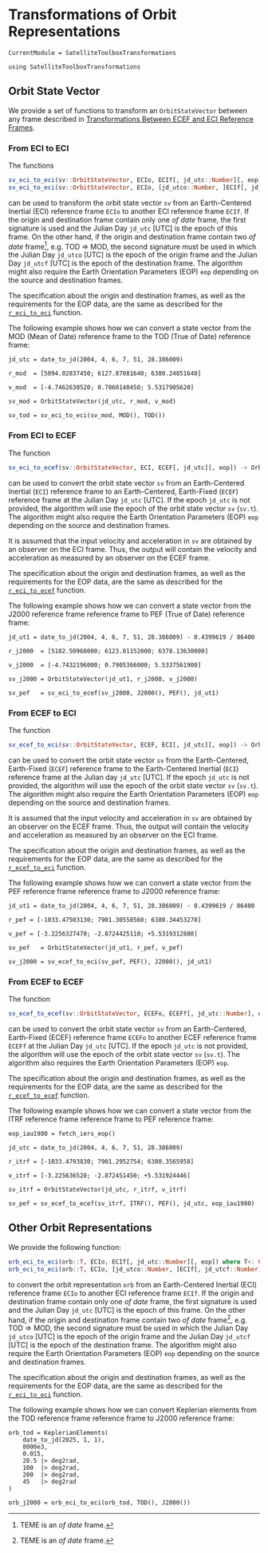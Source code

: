 # Transformations of Orbit Representations

```@meta
CurrentModule = SatelliteToolboxTransformations
```

```@setup transformation_orbit
using SatelliteToolboxTransformations
```

## Orbit State Vector

We provide a set of functions to transform an `OrbitStateVector` between any frame described
in [Transformations Between ECEF and ECI Reference Frames](@ref).

### From ECI to ECI

The functions

```julia
sv_eci_to_eci(sv::OrbitStateVector, ECIo, ECIf[, jd_utc::Number][, eop]) -> OrbitStateVector
sv_eci_to_eci(sv::OrbitStateVector, ECIo, [jd_utco::Number, ]ECIf[, jd_utcf::Number][, eop]) -> OrbitStateVector
```

can be used to transform the orbit state vector `sv` from an Earth-Centered Inertial (ECI)
reference frame `ECIo` to another ECI reference frame `ECIf`. If the origin and destination
frame contain only one *of date* frame, the first signature is used and the Julian Day
`jd_utc` [UTC] is the epoch of this frame. On the other hand, if the origin and destination
frame contain two *of date* frame[^1], e.g. TOD => MOD, the second signature must be used in
which the Julian Day `jd_utco` [UTC] is the epoch of the origin frame and the Julian Day
`jd_utcf` [UTC] is the epoch of the destination frame. The algorithm might also require the
Earth Orientation Parameters (EOP) `eop` depending on the source and destination frames.

[^1]: TEME is an *of date* frame.

The specification about the origin and destination frames, as well as the requirements for
the EOP data, are the same as described for the [`r_eci_to_eci`](@ref) function.

The following example shows how we can convert a state vector from the MOD (Mean of Date)
reference frame to the TOD (True of Date) reference frame:

```@repl transformation_orbit
jd_utc = date_to_jd(2004, 4, 6, 7, 51, 28.386009)

r_mod  = [5094.02837450; 6127.87081640; 6380.24851640]

v_mod  = [-4.7462630520; 0.7860140450; 5.5317905620]

sv_mod = OrbitStateVector(jd_utc, r_mod, v_mod)

sv_tod = sv_eci_to_eci(sv_mod, MOD(), TOD())
```

### From ECI to ECEF

The function

```julia
sv_eci_to_ecef(sv::OrbitStateVector, ECI, ECEF[, jd_utc][, eop]) -> OrbitStateVector
```

can be used to convert the orbit state vector `sv` from an Earth-Centered Inertial (`ECI`)
reference frame to an Earth-Centered, Earth-Fixed (`ECEF`) reference frame at the Julian Day
`jd_utc` [UTC]. If the epoch `jd_utc` is not provided, the algorithm will use the epoch of
the orbit state vector `sv` (`sv.t`). The algorithm might also require the Earth Orientation
Parameters (EOP) `eop` depending on the source and destination frames.

It is assumed that the input velocity and acceleration in `sv` are obtained by an observer
on the ECI frame. Thus, the output will contain the velocity and acceleration as measured by
an observer on the ECEF frame.

The specification about the origin and destination frames, as well as the requirements for
the EOP data, are the same as described for the [`r_eci_to_ecef`](@ref) function.

The following example shows how we can convert a state vector from the J2000 reference frame
reference frame to PEF (True of Date) reference frame:

```@repl transformation_orbit
jd_ut1 = date_to_jd(2004, 4, 6, 7, 51, 28.386009) - 0.4399619 / 86400

r_j2000  = [5102.50960000; 6123.01152000; 6378.13630000]

v_j2000  = [-4.7432196000; 0.7905366000; 5.5337561900]

sv_j2000 = OrbitStateVector(jd_ut1, r_j2000, v_j2000)

sv_pef   = sv_eci_to_ecef(sv_j2000, J2000(), PEF(), jd_ut1)
```

### From ECEF to ECI

The function

```julia
sv_ecef_to_eci(sv::OrbitStateVector, ECEF, ECI[, jd_utc][, eop]) -> OrbitStateVector
```

can be used to convert the orbit state vector `sv` from the Earth-Centered, Earth-Fixed
(`ECEF`) reference frame to the Earth-Centered Inertial (`ECI`) reference frame at the
Julian day `jd_utc` [UTC]. If the epoch `jd_utc` is not provided, the algorithm will use the
epoch of the orbit state vector `sv` (`sv.t`). The algorithm might also require the Earth
Orientation Parameters (EOP) `eop` depending on the source and destination frames.

It is assumed that the input velocity and acceleration in `sv` are obtained by an observer
on the ECEF frame. Thus, the output will contain the velocity and acceleration as measured
by an observer on the ECI frame.

The specification about the origin and destination frames, as well as the requirements for
the EOP data, are the same as described for the [`r_ecef_to_eci`](@ref) function.

The following example shows how we can convert a state vector from the PEF reference frame
reference frame to J2000 reference frame:

```@repl transformation_orbit
jd_ut1 = date_to_jd(2004, 4, 6, 7, 51, 28.386009) - 0.4399619 / 86400

r_pef = [-1033.47503130; 7901.30558560; 6380.34453270]

v_pef = [-3.2256327470; -2.8724425110; +5.5319312880]

sv_pef   = OrbitStateVector(jd_ut1, r_pef, v_pef)

sv_j2000 = sv_ecef_to_eci(sv_pef, PEF(), J2000(), jd_ut1)
```

### From ECEF to ECEF

The function

```julia
sv_ecef_to_ecef(sv::OrbitStateVector, ECEFo, ECEFf[, jd_utc::Number], eop) -> OrbitStateVector
```

can be used to convert the orbit state vector `sv` from an Earth-Centered, Earth-Fixed
(ECEF) reference frame `ECEFo` to another ECEF reference frame `ECEFf` at the Julian Day
`jd_utc` [UTC]. If the epoch `jd_utc` is not provided, the algorithm will use the epoch of
the orbit state vector `sv` (`sv.t`). The algorithm also requires the Earth Orientation
Parameters (EOP) `eop`.

The specification about the origin and destination frames, as well as the requirements for
the EOP data, are the same as described for the [`r_ecef_to_ecef`](@ref) function.

The following example shows how we can convert a state vector from the ITRF reference frame
reference frame to PEF reference frame:

```@repl transformation_orbit
eop_iau1980 = fetch_iers_eop()

jd_utc = date_to_jd(2004, 4, 6, 7, 51, 28.386009)

r_itrf = [-1033.4793830; 7901.2952754; 6380.3565958]

v_itrf = [-3.225636520; -2.872451450; +5.531924446]

sv_itrf = OrbitStateVector(jd_utc, r_itrf, v_itrf)

sv_pef = sv_ecef_to_ecef(sv_itrf, ITRF(), PEF(), jd_utc, eop_iau1980)
```

## Other Orbit Representations

We provide the following function:

```julia
orb_eci_to_eci(orb::T, ECIo, ECIf[, jd_utc::Number][, eop]) where T<: Orbit -> T
orb_eci_to_eci(orb::T, ECIo, [jd_utco::Number, ]ECIf[, jd_utcf::Number][, eop]) where T<:Orbit -> T
```

to convert the orbit representation `orb` from an Earth-Centered Inertial (ECI) reference frame
`ECIo` to another ECI reference frame `ECIf`. If the origin and destination frame contain
only one *of date* frame, the first signature is used and the Julian Day `jd_utc` [UTC] is
the epoch of this frame. On the other hand, if the origin and destination frame contain two
*of date* frame[^1], e.g. TOD => MOD, the second signature must be used in which the Julian
Day `jd_utco` [UTC] is the epoch of the origin frame and the Julian Day `jd_utcf` [UTC] is
the epoch of the destination frame. The algorithm might also require the Earth Orientation
Parameters (EOP) `eop` depending on the source and destination frames.

The specification about the origin and destination frames, as well as the requirements for
the EOP data, are the same as described for the [`r_eci_to_eci`](@ref) function.

The following example shows how we can convert Keplerian elements from the TOD reference
frame reference frame to J2000 reference frame:

```@repl transformation_orbit
orb_tod = KeplerianElements(
    date_to_jd(2025, 1, 1),
    8000e3,
    0.015,
    28.5 |> deg2rad,
    100  |> deg2rad,
    200  |> deg2rad,
    45   |> deg2rad
)

orb_j2000 = orb_eci_to_eci(orb_tod, TOD(), J2000())
```
